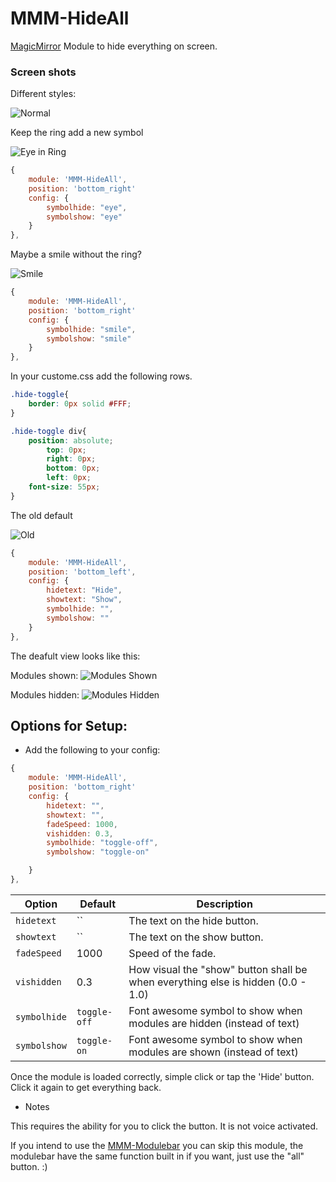 MMM-HideAll
===
[MagicMirror](https://github.com/MichMich/MagicMirror) Module to hide everything on screen.

### Screen shots

Different styles:

![Normal](.github/normal.png)

Keep the ring add a new symbol

![Eye in Ring](.github/eye-ring.png)

````javascript
{
	module: 'MMM-HideAll',
	position: 'bottom_right'
	config: {
		symbolhide: "eye",
		symbolshow: "eye"
	}
},
````

Maybe a smile without the ring?

![Smile](.github/smile.png)

````javascript
{
	module: 'MMM-HideAll',
	position: 'bottom_right'
	config: {
		symbolhide: "smile",
		symbolshow: "smile"
	}
},
````

In your custome.css add the following rows.

````CSS
.hide-toggle{
	border: 0px solid #FFF;
}

.hide-toggle div{
	position: absolute;
		top: 0px;
		right: 0px;
		bottom: 0px;
		left: 0px;
	font-size: 55px;
}
````

The old default

![Old](.github/old.png)

````javascript
{
	module: 'MMM-HideAll',
	position: 'bottom_left',
	config: {
		hidetext: "Hide",
		showtext: "Show",
		symbolhide: "",
		symbolshow: ""
	}
},
````

The deafult view looks like this:

Modules shown:
![Modules Shown](.github/normal-dual1.png)

Modules hidden:
![Modules Hidden](.github/normal-dual2.png)


Options for Setup:
---
* Add the following to your config:
````javascript
{
	module: 'MMM-HideAll',
	position: 'bottom_right'
	config: {
		hidetext: "",
		showtext: "",
		fadeSpeed: 1000,
		vishidden: 0.3,
		symbolhide: "toggle-off",
		symbolshow: "toggle-on"

	}
},
````

| Option | Default | Description |
|---|---|---| 
|`hidetext`|``|The text on the hide button.|
|`showtext`|``|The text on the show button.|
|`fadeSpeed`|1000|Speed of the fade.|
|`vishidden`|0.3|How visual the "show" button shall be when everything else is hidden (0.0 - 1.0)|
|`symbolhide`|`toggle-off`|Font awesome symbol to show when modules are hidden (instead of text)|
|`symbolshow`|`toggle-on`|Font awesome symbol to show when modules are shown (instead of text)|

Once the module is loaded correctly, simple click or tap the 'Hide' button. Click it again to get everything back.

* Notes

This requires the ability for you to click the button. It is not voice activated.

If you intend to use the [MMM-Modulebar](https://github.com/Snille/MMM-Modulebar) you can skip this module, the modulebar have the same function built in if you want, just use the "all" button. :)
